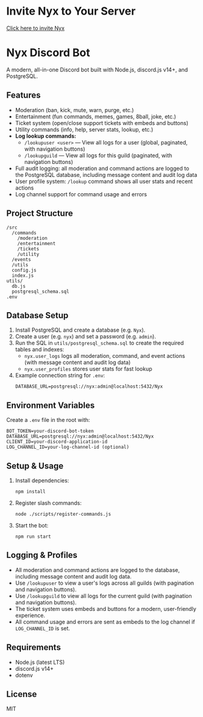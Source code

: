 # Invite Nyx to Your Server

[Click here to invite Nyx](https://discord.com/oauth2/authorize?client_id=1320443178226155531)

# Nyx Discord Bot

A modern, all-in-one Discord bot built with Node.js, discord.js v14+, and PostgreSQL.

## Features
- Moderation (ban, kick, mute, warn, purge, etc.)
- Entertainment (fun commands, memes, games, 8ball, joke, etc.)
- Ticket system (open/close support tickets with embeds and buttons)
- Utility commands (info, help, server stats, lookup, etc.)
- **Log lookup commands:**
  - `/lookupuser <user>` — View all logs for a user (global, paginated, with navigation buttons)
  - `/lookupguild` — View all logs for this guild (paginated, with navigation buttons)
- Full audit logging: all moderation and command actions are logged to the PostgreSQL database, including message content and audit log data
- User profile system: `/lookup` command shows all user stats and recent actions
- Log channel support for command usage and errors

## Project Structure
```
/src
  /commands
    /moderation
    /entertainment
    /tickets
    /utility
  /events
  /utils
  config.js
  index.js
utils/
  db.js
  postgresql_schema.sql
.env
```

## Database Setup
1. Install PostgreSQL and create a database (e.g. `Nyx`).
2. Create a user (e.g. `nyx`) and set a password (e.g. `admin`).
3. Run the SQL in `utils/postgresql_schema.sql` to create the required tables and indexes:
   - `nyx.user_logs` logs all moderation, command, and event actions (with message content and audit log data)
   - `nyx.user_profiles` stores user stats for fast lookup
4. Example connection string for `.env`:
   ```
   DATABASE_URL=postgresql://nyx:admin@localhost:5432/Nyx
   ```

## Environment Variables
Create a `.env` file in the root with:
```
BOT_TOKEN=your-discord-bot-token
DATABASE_URL=postgresql://nyx:admin@localhost:5432/Nyx
CLIENT_ID=your-discord-application-id
LOG_CHANNEL_ID=your-log-channel-id (optional)
```

## Setup & Usage
1. Install dependencies:
   ```
   npm install
   ```
2. Register slash commands:
   ```
   node ./scripts/register-commands.js
   ```
3. Start the bot:
   ```
   npm run start
   ```

## Logging & Profiles
- All moderation and command actions are logged to the database, including message content and audit log data.
- Use `/lookupuser` to view a user's logs across all guilds (with pagination and navigation buttons).
- Use `/lookupguild` to view all logs for the current guild (with pagination and navigation buttons).
- The ticket system uses embeds and buttons for a modern, user-friendly experience.
- All command usage and errors are sent as embeds to the log channel if `LOG_CHANNEL_ID` is set.

## Requirements
- Node.js (latest LTS)
- discord.js v14+
- dotenv

## License
MIT
